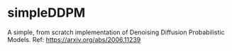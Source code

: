 # simpleDDPM
A simple, from scratch implementation of Denoising Diffusion Probabilistic Models. Ref: https://arxiv.org/abs/2006.11239
